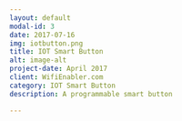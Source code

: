 ```yaml
---
layout: default
modal-id: 3
date: 2017-07-16
img: iotbutton.png
title: IOT Smart Button
alt: image-alt
project-date: April 2017
client: WifiEnabler.com
category: IOT Smart Button
description: A programmable smart button 

---
```

